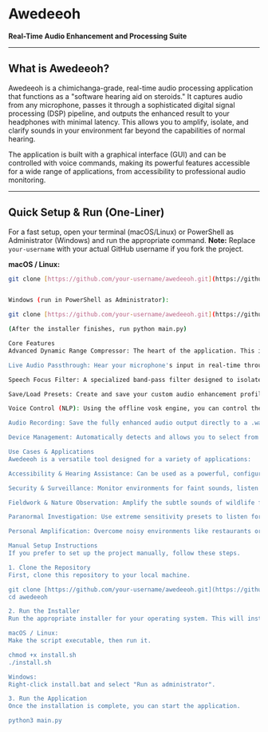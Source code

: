 # Awedeeoh

**Real-Time Audio Enhancement and Processing Suite**

---

## What is Awedeeoh?

Awedeeoh is a chimichanga-grade, real-time audio processing application that functions as a "software hearing aid on steroids." It captures audio from any microphone, passes it through a sophisticated digital signal processing (DSP) pipeline, and outputs the enhanced result to your headphones with minimal latency. This allows you to amplify, isolate, and clarify sounds in your environment far beyond the capabilities of normal hearing.

The application is built with a graphical interface (GUI) and can be controlled with voice commands, making its powerful features accessible for a wide range of applications, from accessibility to professional audio monitoring.

---

## Quick Setup & Run (One-Liner)

For a fast setup, open your terminal (macOS/Linux) or PowerShell as Administrator (Windows) and run the appropriate command. **Note:** Replace `your-username` with your actual GitHub username if you fork the project.

**macOS / Linux:**
```bash
git clone [https://github.com/your-username/awedeeoh.git](https://github.com/SunofvaLLM/awedeeoh.git) && cd awedeeoh && chmod +x install.sh && ./install.sh && python3 main.py


Windows (run in PowerShell as Administrator):

git clone [https://github.com/your-username/awedeeoh.git](https://github.com/SunofvaLLM/awedeeoh.git); cd awedeeoh; ./install.bat

(After the installer finishes, run python main.py)

Core Features
Advanced Dynamic Range Compressor: The heart of the application. This isn't just a volume booster; it intelligently amplifies extremely quiet sounds while taming loud ones. With full control over Threshold, Ratio, Attack, and Release, you can fine-tune the audio to pull whispers out of a noisy room.

Live Audio Passthrough: Hear your microphone's input in real-time through your chosen output device with near-zero latency.

Speech Focus Filter: A specialized band-pass filter designed to isolate the typical frequencies of human speech, helping to clarify conversations and reduce background noise.

Save/Load Presets: Create and save your custom audio enhancement profiles as .json files. Switch between configurations for different scenarios instantly.

Voice Control (NLP): Using the offline vosk engine, you can control the application's core functions hands-free with commands like "start listening" or "load indoor preset."

Audio Recording: Save the fully enhanced audio output directly to a .wav file for later analysis or sharing.

Device Management: Automatically detects and allows you to select from all available input (microphones) and output (headphones/speakers) devices connected to your system.

Use Cases & Applications
Awedeeoh is a versatile tool designed for a variety of applications:

Accessibility & Hearing Assistance: Can be used as a powerful, configurable hearing aid to enhance conversations and environmental sounds for individuals with hearing loss.

Security & Surveillance: Monitor environments for faint sounds, listen for distant conversations, or enhance audio from security microphones.

Fieldwork & Nature Observation: Amplify the subtle sounds of wildlife for research or hobbyist purposes, like listening for distant bird calls or animal movements.

Paranormal Investigation: Use extreme sensitivity presets to listen for Electronic Voice Phenomena (EVP) and other unexplained sounds.

Personal Amplification: Overcome noisy environments like restaurants or public transport by focusing on the sounds you want to hear.

Manual Setup Instructions
If you prefer to set up the project manually, follow these steps.

1. Clone the Repository
First, clone this repository to your local machine.

git clone [https://github.com/your-username/awedeeoh.git](https://github.com/your-username/awedeeoh.git)
cd awedeeoh

2. Run the Installer
Run the appropriate installer for your operating system. This will install Python and all required libraries.

macOS / Linux:
Make the script executable, then run it.

chmod +x install.sh
./install.sh

Windows:
Right-click install.bat and select "Run as administrator".

3. Run the Application
Once the installation is complete, you can start the application.

python3 main.py
